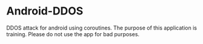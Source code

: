 # Android-DDOS
DDOS attack for android using coroutines.
The purpose of this application is training.
Please do not use the app for bad purposes.

